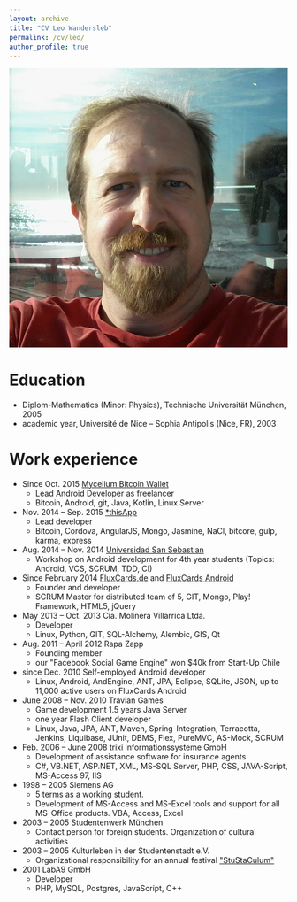 ```yaml
---
layout: archive
title: "CV Leo Wandersleb"
permalink: /cv/leo/
author_profile: true
---
```


<div class="author__avatar">
<img src="/images/leo.jpg" class="author__avatar" alt="photo of Leo Wandersleb">
</div>

Education
======

* Diplom-Mathematics (Minor: Physics), Technische Universität München, 2005
* academic year, Université de Nice – Sophia Antipolis (Nice, FR), 2003

Work experience
======

* Since Oct. 2015 [Mycelium Bitcoin Wallet](https://play.google.com/store/apps/details?id=com.mycelium.wallet)
  * Lead Android Developer as freelancer
  * Bitcoin, Android, git, Java, Kotlin, Linux Server
* Nov. 2014 – Sep. 2015 [*thisApp](https://thisapp.io/)
  * Lead developer
  * Bitcoin, Cordova, AngularJS, Mongo, Jasmine, NaCl, bitcore, gulp, karma, express
* Aug. 2014 – Nov. 2014 [Universidad San Sebastian](http://www.uss.cl/)
  * Workshop on Android development for 4th year students (Topics: Android, VCS, SCRUM, TDD, CI)
* Since February 2014 [FluxCards.de](https://fluxcards.de/) and [FluxCards Android](https://play.google.com/store/apps/details?id=de.leowandersleb.fluxcards)
  * Founder and developer
  * SCRUM Master for distributed team of 5, GIT, Mongo, Play! Framework, HTML5, jQuery
* May 2013 – Oct. 2013 Cia. Molinera Villarrica Ltda.
  * Developer
  * Linux, Python, GIT, SQL-Alchemy, Alembic, GIS, Qt
* Aug. 2011 – April 2012 Rapa Zapp
  * Founding member
  * our "Facebook Social Game Engine" won $40k from Start-Up Chile
* since Dec. 2010 Self-employed Android developer
  * Linux, Android, AndEngine, ANT, JPA, Eclipse, SQLite, JSON, up to 11,000 active users on FluxCards Android
* June 2008 – Nov. 2010 Travian Games
  * Game development 1.5 years Java Server
  * one year Flash Client developer
  * Linux, Java, JPA, ANT, Maven, Spring-Integration, Terracotta, Jenkins, Liquibase, JUnit, DBMS, Flex, PureMVC, AS-Mock, SCRUM
* Feb. 2006 – June 2008 trixi informationssysteme GmbH
  * Development of assistance software for insurance agents
  * C#, VB.NET, ASP.NET, XML, MS-SQL Server, PHP, CSS, JAVA-Script, MS-Access 97, IIS
* 1998 – 2005 Siemens AG
  * 5 terms as a working student.
  * Development of MS-Access and MS-Excel tools and support for all MS-Office products. VBA, Access, Excel
* 2003 – 2005 Studentenwerk München
  * Contact person for foreign students. Organization of cultural activities
* 2003 – 2005 Kulturleben in der Studentenstadt e.V.
  * Organizational responsibility for an annual festival ["StuStaCulum"](https://www.stustaculum.de/)
* 2001 LabA9 GmbH
  * Developer
  * PHP, MySQL, Postgres, JavaScript, C++

